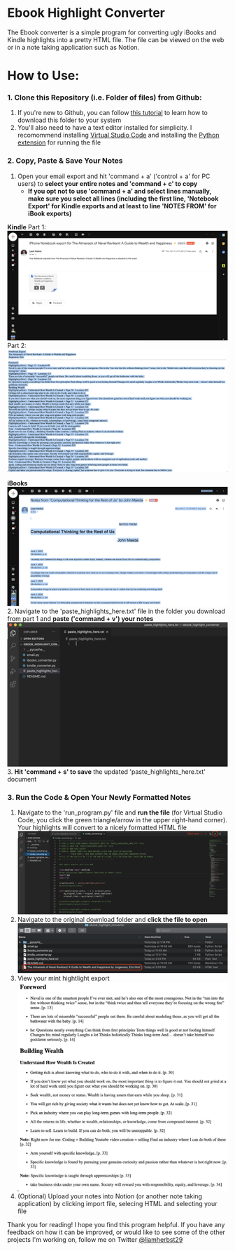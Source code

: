 # Ebook Highlight Converter
The Ebook converter is a simple program for converting ugly iBooks and Kindle highlights into a pretty HTML file. The file can be viewed on the web or in a note taking application such as Notion.

# How to Use:
### 1. Clone this Repository (i.e. Folder of files) from Github:
1. If you're new to Github, you can follow [this tutorial](https://docs.github.com/en/free-pro-team@latest/github/creating-cloning-and-archiving-repositories/cloning-a-repository) to learn how to download this folder to your system
2. You'll also need to have a text editor installed for simplicity. I recomommend installing [Virtual Studio Code](https://code.visualstudio.com/download) and installing the [Python extension](https://marketplace.visualstudio.com/items?itemName=ms-python.python) for running the file
### 2. Copy, Paste & Save Your Notes
1. Open your email export and hit 'command + a' ('control + a' for PC users) to **select your entire notes and 'command + c' to copy**
    - **If you opt not to use 'command + a' and select lines manually, make sure you select all lines (including the first line, 'Notebook Export' for Kindle exports and at least to line 'NOTES FROM' for iBook exports)**

**Kindle**
Part 1:
![Screenshot](readme_photos/kindle_copy_p1.png)
Part 2:
![Screenshot](readme_photos/kindle_copy_p2.png)

**iBooks**
![Screenshot](readme_photos/ibook_copy_example.png)
2. Navigate to the 'paste_highlights_here.txt' file in the folder you download from part 1 and **paste ('command + v') your notes**
![Screenshot](readme_photos/paste_here.png)
3. **Hit 'command + s' to save** the updated 'paste_highlights_here.txt' document
### 3. Run the Code & Open Your Newly Formatted Notes
1. Navigate to the 'run_program.py' file and **run the file** (for Virtual Studio Code, you click the green triangle/arrow in the upper right-hand corner). Your highlights will convert to a nicely formatted HTML file
![Screenshot](readme_photos/kindle_run.png)
2. Navigate to the original download folder and **click the file to open**
![Screenshot](readme_photos/kindle_click_formatted_file.png)
3. View your mint hightlight export
![Screenshot](readme_photos/kindle_exported_file.png)
4. (Optional) Upload your notes into Notion (or another note taking application) by clicking import file, selecing HTML and selecting your file

Thank you for reading! I hope you find this program helpful. If you have any feedback on how it can be improved, or would like to see some of the other projects I'm working on, follow me on Twitter [@liamherbst29](https://twitter.com/liamherbst29)
